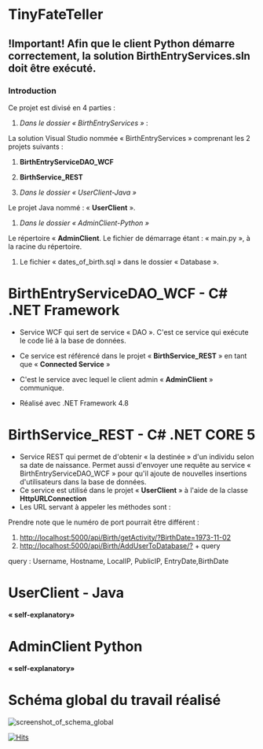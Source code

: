 # TinyFateTeller

## !Important! Afin que le client Python démarre correctement, la solution BirthEntryServices.sln doit être exécuté.

### Introduction

Ce projet est divisé en 4 parties :

1. _Dans le dossier « BirthEntryServices »_ :

La solution Visual Studio nommée « BirthEntryServices » comprenant les 2 projets suivants :

1. **BirthEntryServiceDAO_WCF**
2. **BirthService_REST**

3. _Dans le dossier « UserClient-Java »_

Le projet Java nommé : « **UserClient** ».

1. _Dans le dossier « AdminClient-Python »_

Le répertoire « **AdminClient**. Le fichier de démarrage étant : « main.py », à la racine du répertoire.

1. Le fichier « dates_of_birth.sql » dans le dossier « Database ».

#

# BirthEntryServiceDAO_WCF - C# .NET Framework

- Service WCF qui sert de service « DAO ». C&#39;est ce service qui exécute le code lié à la base de données.

- Ce service est référencé dans le projet « **BirthService_REST** » en tant que « **Connected Service** »
- C&#39;est le service avec lequel le client admin « **AdminClient** » communique.
- Réalisé avec .NET Framework 4.8

#

# BirthService_REST - C# .NET CORE 5

- Service REST qui permet de d&#39;obtenir « la destinée » d&#39;un individu selon sa date de naissance. Permet aussi d&#39;envoyer une requête au service « BirthEntryServiceDAO_WCF » pour qu&#39;il ajoute de nouvelles insertions d&#39;utilisateurs dans la base de données.
- Ce service est utilisé dans le projet « **UserClient** » à l&#39;aide de la classe **HttpURLConnection**
- Les URL servant à appeler les méthodes sont :

Prendre note que le numéro de port pourrait être différent :

1. [http://localhost:5000/api/Birth/getActivity/?BirthDate=1973-11-02](http://localhost:5000/api/Birth/getActivity/?BirthDate=1973-11-02)
2. [http://localhost:5000/api/Birth/AddUserToDatabase/?](http://localhost:5000/api/Birth/AddUserToDatabase/?) + query

query : Username, Hostname, LocalIP, PublicIP, EntryDate,BirthDate

#

# UserClient - Java

**« self-explanatory»**

# AdminClient Python

**« self-explanatory»**

# Schéma global du travail réalisé

![screenshot_of_schema_global](ss3.png)

[![Hits](https://hits.seeyoufarm.com/api/count/incr/badge.svg?url=https%3A%2F%2Fgithub.com%2Fgjbae1212%2Fhit-counter&count_bg=%2379C83D&title_bg=%23555555&icon=&icon_color=%23E7E7E7&title=hits&edge_flat=false)](https://hits.seeyoufarm.com)
